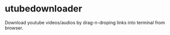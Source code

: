 # utubedownloader
Download youtube videos/audios by drag-n-droping links into terminal from browser.

